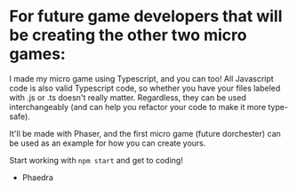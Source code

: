 # For future game developers that will be creating the other two micro games:
I made my micro game using Typescript, and you can too! All Javascript code is also valid Typescript code, so whether you have your files labeled with .js or .ts doesn't really matter. Regardless, they can be used interchangeably (and can help you refactor your code to make it more type-safe).

It'll be made with Phaser, and the first micro game (future dorchester) can be used as an example for how you can create yours.

Start working with `npm start` and get to coding!

- Phaedra